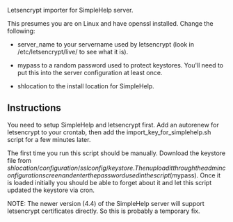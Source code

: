 Letsencrypt importer for SimpleHelp server.

This presumes you are on Linux and have openssl installed. Change
the following:

* server_name to your servername used
by letsencrypt (look in /etc/letsencrypt/live/ to see what it is).

* mypass to a random password used to protect keystores. You'll need
to put this into the server configuration at least once.

* shlocation to the install location for SimpleHelp.

## Instructions

You need to setup SimpleHelp and letsencrypt first. Add an autorenew
for letsencrypt to your crontab, then add the import_key_for_simplehelp.sh
script for a few minutes later.

The first time you run this script should be manually. Download the
keystore file from $shlocation/configuration/sslconfig/keystore. Then
upload it through the admin configuration screen and enter the password
used in the script ($mypass). Once it is loaded initially you should
be able to forget about it and let this script updated the keystore
via cron.

NOTE: The newer version (4.4) of the SimpleHelp server will support
letsencrypt certificates directly. So this is probably a temporary fix.



